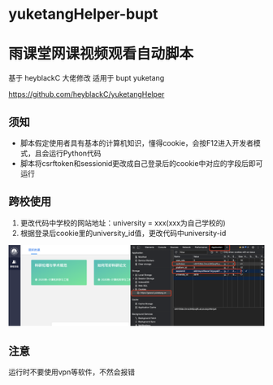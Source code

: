 # yuketangHelper-bupt
# 雨课堂网课视频观看自动脚本
基于 heyblackC 大佬修改 适用于 bupt yuketang 


https://github.com/heyblackC/yuketangHelper

## 须知
- 脚本假定使用者具有基本的计算机知识，懂得cookie，会按F12进入开发者模式，且会运行Python代码
- 脚本将csrftoken和sessionid更改成自己登录后的cookie中对应的字段后即可运行

## 跨校使用
1. 更改代码中学校的网站地址：university = xxx(xxx为自己学校的)
2. 根据登录后cookie里的university_id值，更改代码中university-id

![cookies示例](cookie.png)

## 注意
运行时不要使用vpn等软件，不然会报错
